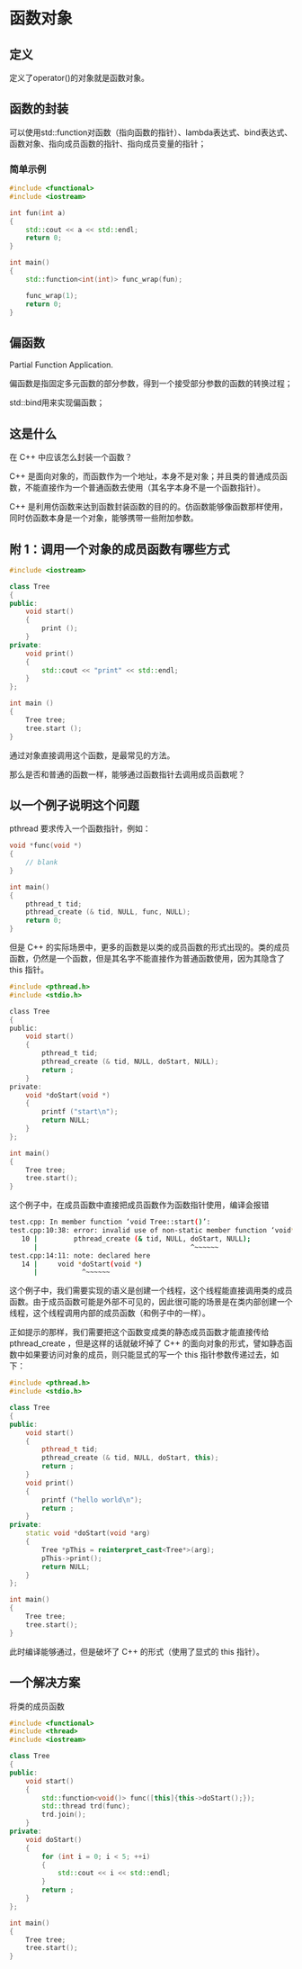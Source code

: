 # 函数对象

## 定义

定义了operator()的对象就是函数对象。

## 函数的封装

可以使用std::function对函数（指向函数的指针）、lambda表达式、bind表达式、函数对象、指向成员函数的指针、指向成员变量的指针；

### 简单示例

```c++
#include <functional>
#include <iostream>

int fun(int a)
{
    std::cout << a << std::endl;
    return 0;
}

int main()
{
    std::function<int(int)> func_wrap(fun);

    func_wrap(1);
    return 0;
}
```

## 偏函数

Partial Function Application.

偏函数是指固定多元函数的部分参数，得到一个接受部分参数的函数的转换过程；

std::bind用来实现偏函数；



## 这是什么

在 C++ 中应该怎么封装一个函数？

C++ 是面向对象的，而函数作为一个地址，本身不是对象；并且类的普通成员函数，不能直接作为一个普通函数去使用（其名字本身不是一个函数指针）。  

C++ 是利用仿函数来达到函数封装函数的目的的。仿函数能够像函数那样使用，同时仿函数本身是一个对象，能够携带一些附加参数。

## 附 1：调用一个对象的成员函数有哪些方式

```C++
#include <iostream>

class Tree
{
public:
    void start()
    {
        print ();
    }
private:
    void print()
    {
        std::cout << "print" << std::endl;
    }
};

int main ()
{
    Tree tree;
    tree.start ();
}

```

通过对象直接调用这个函数，是最常见的方法。  

那么是否和普通的函数一样，能够通过函数指针去调用成员函数呢？



## 以一个例子说明这个问题

pthread 要求传入一个函数指针，例如：  

```C
void *func(void *)
{
    // blank
}

int main()
{
    pthread_t tid;
    pthread_create (& tid, NULL, func, NULL);
    return 0;
}
```

但是 C++ 的实际场景中，更多的函数是以类的成员函数的形式出现的。类的成员函数，仍然是一个函数，但是其名字不能直接作为普通函数使用，因为其隐含了 this 指针。  

```C
#include <pthread.h>
#include <stdio.h>

class Tree
{
public:
    void start()
    {
        pthread_t tid;
        pthread_create (& tid, NULL, doStart, NULL);
        return ;
    }
private:
    void *doStart(void *)
    {
        printf ("start\n");
        return NULL;
    }
};

int main()
{
    Tree tree;
    tree.start();
}
```

这个例子中，在成员函数中直接把成员函数作为函数指针使用，编译会报错

```bash
test.cpp: In member function ‘void Tree::start()’:
test.cpp:10:38: error: invalid use of non-static member function ‘void* Tree::doStart(void*)’
   10 |         pthread_create (& tid, NULL, doStart, NULL);
      |                                      ^~~~~~~
test.cpp:14:11: note: declared here
   14 |     void *doStart(void *)
      |           ^~~~~~~
```

这个例子中，我们需要实现的语义是创建一个线程，这个线程能直接调用类的成员函数。由于成员函数可能是外部不可见的，因此很可能的场景是在类内部创建一个线程，这个线程调用内部的成员函数（和例子中的一样）。  

正如提示的那样，我们需要把这个函数变成类的静态成员函数才能直接传给 pthread_create ，但是这样的话就破坏掉了 C++ 的面向对象的形式，譬如静态函数中如果要访问对象的成员，则只能显式的写一个 this 指针参数传递过去，如下：  

```C++
#include <pthread.h>
#include <stdio.h>

class Tree
{
public:
    void start()
    {
        pthread_t tid;
        pthread_create (& tid, NULL, doStart, this);
        return ;
    }
    void print()
    {
        printf ("hello world\n");
        return ;
    }
private:
    static void *doStart(void *arg)
    {
        Tree *pThis = reinterpret_cast<Tree*>(arg);
        pThis->print();
        return NULL;
    }
};

int main()
{
    Tree tree;
    tree.start();
}
```

此时编译能够通过，但是破坏了 C++ 的形式（使用了显式的 this 指针）。

## 一个解决方案

将类的成员函数

```C++
#include <functional>
#include <thread>
#include <iostream>

class Tree
{
public:
    void start()
    {
        std::function<void()> func([this]{this->doStart();});
        std::thread trd(func);
        trd.join();
    }
private:
    void doStart()
    {
        for (int i = 0; i < 5; ++i)
        {
            std::cout << i << std::endl;
        }
        return ;
    }
};

int main()
{
    Tree tree;
    tree.start();
}
```